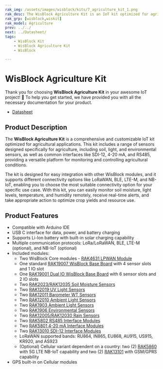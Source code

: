 ```yaml
---
rak_img: /assets/images/wisblock/kits/7_agriculture_kit_1.png
rak_desc: The WisBlock Agriculture Kit is an IoT kit optimized for agricultural applications which includes soil, light, and environment sensors as well as common interfaces like SDI-12, 4-20mA and RS485. It also supports different connectivity options like LoRaWAN, BLE, LTE-M, and NB-IoT.
rak_grp: [wisblock,wiskit]
rak_model: Agriculture
prev: ../../
next: ../Datasheet/
tags:
    - WisBlock Kit
    - WisBlock Agriculture Kit
    - WisBlock

---
```


# WisBlock Agriculture Kit

Thank you for choosing **WisBlock Agriculture Kit** in your awesome IoT project! 🎉 To help you get started, we have provided you with all the necessary documentation for your product.

* [Datasheet](../Datasheet/)

## Product Description

The **WisBlock Agriculture Kit** is a comprehensive and customizable IoT kit optimized for agricultural applications. This kit includes a range of sensors designed specifically for agriculture, including soil, light, and environmental sensors, as well as common interfaces like SDI-12, 4-20&nbsp;mA, and RS485, providing a versatile platform for monitoring and controlling agricultural conditions.

The kit is designed for easy integration with other WisBlock modules, and it supports different connectivity options like LoRaWAN, BLE, LTE-M, and NB-IoT, enabling you to choose the most suitable connectivity option for your specific use case. With this kit, you can easily monitor soil moisture, light levels, temperature, and humidity remotely, receive real-time alerts, and take appropriate action to optimize crop yields and resource use.

## Product Features

- Compatible with Arduino IDE
- USB C interface for data, power, and battery charging
- Supports Li-Ion battery with built-in solar charging capability
- Multiple communication protocols: LoRa/LoRaWAN, BLE, LTE-M (optional), and NB-IoT (optional)
- Included modules:
    - Two WisBlock Core modules - [RAK4631 LPWAN Module](/Product-Categories/WisBlock/RAK4631/Quickstart/)
    - One standard [RAK19007 WisBlock Base Board](/Product-Categories/WisBlock/RAK19007/Quickstart/) with 4 sensor slots and 1 IO slot
    - One [RAK19001 Dual IO WisBlock Base Board](/Product-Categories/WisBlock/RAK19001/Overview/) with 6 sensor slots and 2 IO slots
    - Two [RAK2023/RAK12035 Soil Moisture Sensors](/Product-Categories/WisBlock/RAK12035/Quickstart/)
    - Two [RAK12019 UV Light Sensors](/Product-Categories/WisBlock/RAK12019/Quickstart/)
    - Two [RAK12011 Barometer WT Sensors](/Product-Categories/WisBlock/RAK12011/Quickstart/)
    - Two [RAK12010 Ambient Light Sensors](/Product-Categories/WisBlock/RAK12010/Quickstart/)
    - Two [RAK1903 Ambient Light Sensors](/Product-Categories/WisBlock/RAK1903/Quickstart/)
    - Two [RAK1906 Environmental Sensors](/Product-Categories/WisBlock/RAK1906/Quickstart/)
    - Two [RAK12005/RAK12030 Rain Sensors](/Product-Categories/WisBlock/RAK12005/Quickstart/)
    - Two [RAK5802 RS485 Interface Modules](/Product-Categories/WisBlock/RAK5802/Quickstart/)
    - Two [RAK5801 4-20&nbsp;mA Interface Modules](/Product-Categories/WisBlock/RAK5801/Quickstart/)
    - Two [RAK13010 SDI-12 Interface Modules](/Product-Categories/WisBlock/RAK13010/Quickstart/)
    - LoRaWAN supported bands: RU864, IN865, EU868, AU915, US915, KR920, and AS923
    - (Optional) Cellular variant dependent on a country: two (2) [RAK5860](/Product-Categories/WisBlock/RAK5860/Quickstart/) with 5G LTE NB-IoT capability and two (2) [RAK13101](/Product-Categories/WisBlock/RAK13101/Quickstart/) with GSM/GPRS capability
- GPS built-in on Cellular modules